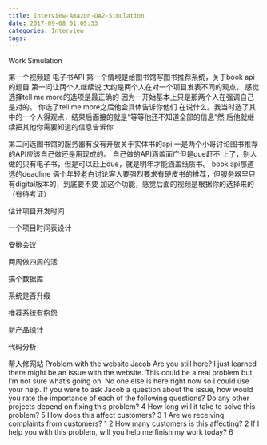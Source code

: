 ```yaml
---
title: Interview-Amazon-OA2-Simulation
date: 2017-09-08 01:05:33
categories: Interview
tags:
---
```


Work Simulation

<!-- 目前两大原则:1.requirement排在第一，deadline第二，林丹不能出轨第 三。2.有manager出现的选项无脑选manager，manager就是一个组的代言 人+保护伞，大哥自己人. -->

第一个视频题 电子书API
第一个情境是给图书馆写图书推荐系统，关于book api的题目 第一问让两个人继续说 大约是两个人在对一个项目发表不同的观点。
感觉选择tell me more的选项是最正确的 因为一开始基本上只是那两个人在强调自己是对的。
你选了tell me more之后他会具体告诉你他们 在说什么。我当时选了其中的一个人得观点，结果后面接的就是“等等他还不知道全部的信息”然 后他就继续把其他你需要知道的信息告诉你 

第二问选图书馆的服务器有没有开放关于实体书的api 一是两个小哥讨论图书推荐的API应该自己做还是用现成的。
自己做的API涵盖面广但是due赶不 上了，别人做的只有电子书，但是可以赶上due，就是明年才能涵盖纸质书。 book api那道选的deadline 
俩个年轻老白讨论客人要强烈要求有硬皮书的推荐，但服务器里只有digital版本的，到底要不要 加这个功能，感觉后面的视频是根据你的选择来的（有待考证） 


估计项目开发时间

一个项目时间表设计

安排会议

两周做四周的活

搞个数据库

系统是否升级

推荐系统有抱怨

新产品设计

代码分析

帮人修网站
Problem with the website
Jacob
Are you still here? I just learned there might be an issue with the website. This could be a real problem but I’m not sure what’s going on. No one else is here right now so I could use your help.
If you were to ask Jacob a question about the issue, how would you rate the importance of each of the following questions?
Do any other projects depend on fixing this problem? 4
How long will it take to solve this problem? 5
How does this affect customers? 3 1
Are we receiving complaints from customers? 1 2
How many customers is this affecting? 2
If I help you with this problem, will you help me finish my work today? 6

